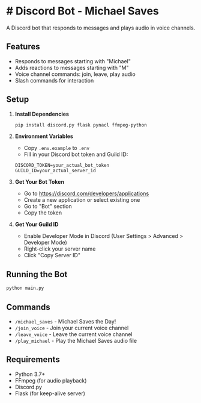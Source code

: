 # # Discord Bot - Michael Saves

A Discord bot that responds to messages and plays audio in voice channels.

## Features

- Responds to messages starting with "Michael" 
- Adds reactions to messages starting with "M"
- Voice channel commands: join, leave, play audio
- Slash commands for interaction

## Setup

1. **Install Dependencies**
   ```bash
   pip install discord.py flask pynacl ffmpeg-python
   ```

2. **Environment Variables**
   - Copy `.env.example` to `.env`
   - Fill in your Discord bot token and Guild ID:
   ```
   DISCORD_TOKEN=your_actual_bot_token
   GUILD_ID=your_actual_server_id
   ```

3. **Get Your Bot Token**
   - Go to https://discord.com/developers/applications
   - Create a new application or select existing one
   - Go to "Bot" section
   - Copy the token

4. **Get Your Guild ID**
   - Enable Developer Mode in Discord (User Settings > Advanced > Developer Mode)
   - Right-click your server name
   - Click "Copy Server ID"

## Running the Bot

```bash
python main.py
```

## Commands

- `/michael_saves` - Michael Saves the Day!
- `/join_voice` - Join your current voice channel
- `/leave_voice` - Leave the current voice channel  
- `/play_michael` - Play the Michael Saves audio file

## Requirements

- Python 3.7+
- FFmpeg (for audio playback)
- Discord.py
- Flask (for keep-alive server)